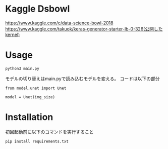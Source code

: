# Kaggle Dsbowl
https://www.kaggle.com/c/data-science-bowl-2018<br>
https://www.kaggle.com/takuok/keras-generator-starter-lb-0-326(公開したkernel)

# Usage
```
python3 main.py
```

モデルの切り替えはmain.pyで読み込むモデルを変える。
コードは以下の部分
```
from model.unet import Unet

model = Unet(img_size)
```

# Installation
初回起動前に以下のコマンドを実行すること
```
pip install requirements.txt
```
